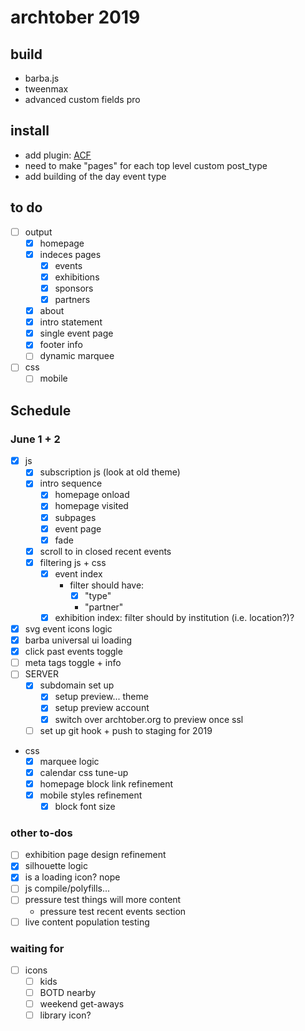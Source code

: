 # archtober 2019

## build
- barba.js
- tweenmax
- advanced custom fields pro

## install
- add plugin: [ACF](https://www.advancedcustomfields.com/)
- need to make "pages" for each top level custom post_type
- add building of the day event type

## to do
- [ ] output
	- [x] homepage
	- [x] indeces pages
		- [x] events
		- [x] exhibitions
		- [x] sponsors
		- [x] partners
	- [x] about
	- [x] intro statement
	- [x] single event page
	- [x] footer info
	- [ ] dynamic marquee
- [ ] css
	- [ ] mobile

## Schedule


### June 1 + 2
- [x] js
	- [x] subscription js (look at old theme)
	- [x] intro sequence
		- [x] homepage onload
		- [x] homepage visited
		- [x] subpages
		- [x] event page
		- [x] fade
	- [x] scroll to in closed recent events
	- [x] filtering js + css
		- [x] event index
			- filter should have:
				- [x] "type"
				- "partner"
		- [x] exhibition index: filter should by institution (i.e. location?)?
- [x] svg event icons logic
- [x] barba universal ui loading
- [x] click past events toggle
- [ ] meta tags toggle + info
- [ ] SERVER
	- [x] subdomain set up
		- [x] setup preview... theme
		- [x] setup preview account
		- [x] switch over archtober.org to preview once ssl
	- [ ] set up git hook + push to staging for 2019
- css
	- [x] marquee logic
	- [x] calendar css tune-up
	- [x] homepage block link refinement
	- [x] mobile styles refinement
		- [x] block font size

### other to-dos
- [ ] exhibition page design refinement
- [x] silhouette logic
- [x] is a loading icon? nope
- [ ] js compile/polyfills...
- [ ] pressure test things will more content
	- pressure test recent events section
- [ ] live content population testing

### waiting for 
- [ ] icons
	- [ ] kids
	- [ ] BOTD nearby
	- [ ] weekend get-aways
	- [ ] library icon?